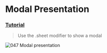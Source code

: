  # Modal Presentation
 ### [Tutorial](https://designcode.io/swiftui-handbook-modal-presentation)
> Use the .sheet modifier to show a modal

![047  Modal presentation](https://github.com/mrgsdev/DesignCode/assets/157994617/0814f035-8819-469a-a568-1e95966212e0)
 